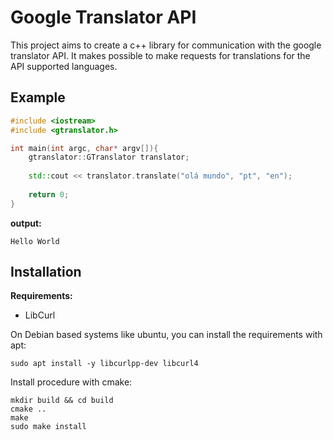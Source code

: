 # Google Translator API

This project aims to create a c++ library for communication with the google translator API. It makes possible to make 
requests for translations for the API supported languages.

## Example

```cpp
#include <iostream>
#include <gtranslator.h>

int main(int argc, char* argv[]){
    gtranslator::GTranslator translator;
    
    std::cout << translator.translate("olá mundo", "pt", "en");
    
    return 0;
}
```
**output:**
```
Hello World
```


## Installation

**Requirements:**
- LibCurl

On Debian based systems like ubuntu, you can install the requirements with apt:
```
sudo apt install -y libcurlpp-dev libcurl4
```
Install procedure with cmake:
``` 
mkdir build && cd build
cmake ..
make
sudo make install